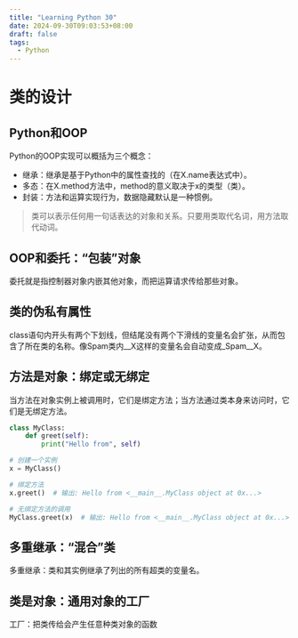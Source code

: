 ```yaml
---
title: "Learning Python 30"
date: 2024-09-30T09:03:53+08:00
draft: false
tags:
  - Python
---
```


# 类的设计

## Python和OOP
Python的OOP实现可以概括为三个概念：
- 继承：继承是基于Python中的属性查找的（在X.name表达式中）。
- 多态：在X.method方法中，method的意义取决于x的类型（类）。
- 封装：方法和运算实现行为，数据隐藏默认是一种惯例。

> 类可以表示任何用一句话表达的对象和关系。只要用类取代名词，用方法取代动词。


## OOP和委托：“包装”对象
委托就是指控制器对象内嵌其他对象，而把运算请求传给那些对象。

## 类的伪私有属性
class语句内开头有两个下划线，但结尾没有两个下滑线的变量名会扩张，从而包含了所在类的名称。像Spam类内__X这样的变量名会自动变成_Spam__X。

## 方法是对象：绑定或无绑定
当方法在对象实例上被调用时，它们是绑定方法；当方法通过类本身来访问时，它们是无绑定方法。

```python
class MyClass:
    def greet(self):
        print("Hello from", self)

# 创建一个实例
x = MyClass()

# 绑定方法
x.greet()  # 输出: Hello from <__main__.MyClass object at 0x...>

# 无绑定方法的调用
MyClass.greet(x)  # 输出: Hello from <__main__.MyClass object at 0x...>
```
## 多重继承：“混合”类
多重继承：类和其实例继承了列出的所有超类的变量名。

## 类是对象：通用对象的工厂
工厂：把类传给会产生任意种类对象的函数





